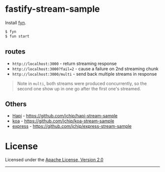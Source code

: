 # fastify-stream-sample

Install [fyn].

```bash
$ fyn
$ fun start
```

## routes

- `http://localhost:3000` - return streaming response
- `http://localhost:3000?fail=2` - cause a failure on 2nd streaming chunk
- `http://localhost:3000/multi` - send back multiple streams in response

> Note in `multi`, both streams were produced concurrently, so the second one show up in one go after the first one's streamed.

## Others

- [Hapi] - <https://github.com/jchip/hapi-stream-sample>
- [koa] - <https://github.com/jchip/koa-stream-sample>
- [express] - <https://github.com/jchip/express-stream-sample>

# License

Licensed under the [Apache License, Version 2.0](https://www.apache.org/licenses/LICENSE-2.0)

---

[fyn]: https://www.npmjs.com/package/fyn
[hapi]: https://hapijs.com/
[koa]: https://koajs.com/
[express]: https://expressjs.com/
